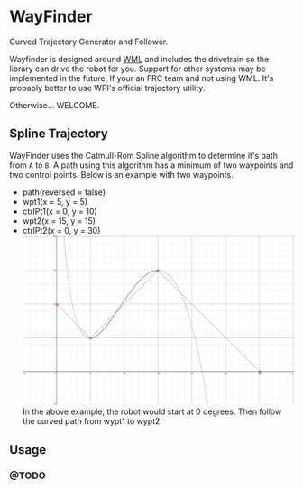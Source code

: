 # WayFinder
Curved Trajectory Generator and Follower.

Wayfinder is designed around [WML](https://github.com/wml-frc) and includes the drivetrain so the library can drive the robot for you. Support for other systems may be implemented in the future, If your an FRC team and not using WML. It's probably better to use WPI's official trajectory utility.

Otherwise... WELCOME.

<!-- ## Linear Trajectory
WayFinder provides multiple ways to get from `A` to `B`. Below is an example of a linear path with 2 waypoints. 

- path(reverse = false)
- wpt1(x = 1, y = 1, Angle = -45)
- wpt2(x = 3, y = 3, Angle = 45)
![](img/linear.png)
In the above example, the robot would start at 0 degrees turn -45 degrees on the spot at waypoint 1. Then travel to waypoint 2's (x,y) and turn on the spot 45 degrees. And the path was not reversed. Meaning the robot would not drive backwards. -->

## Spline Trajectory
WayFinder uses the Catmull-Rom Spline algorithm to determine it's path from `A` to `B`. A path using this algorithm has a minimum of two waypoints and two control points. Below is an example with two waypoints.

- path(reversed = false)
- wpt1(x = 5, y = 5)
- ctrlPt1(x = 0, y = 10)
- wpt2(x = 15, y = 15)
- ctrlPt2(x = 0, y = 30)
![](img/spline.png)
In the above example, the robot would start at 0 degrees. Then follow the curved path from wypt1 to wypt2.


## Usage

### @TODO
